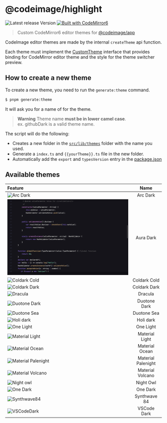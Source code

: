 # @codeimage/highlight

![Latest release Version](https://img.shields.io/badge/dynamic/json?style=for-the-badge&color=success&label=Version&query=version&url=https%3A%2F%2Fraw.githubusercontent.com%2Friccardoperra%2Fcodeimage%2Fmain%2Fpackages%2Fhighlight%2Fpackage.json)
[![Built with CodeMirror6](https://img.shields.io/badge/Built%20with-CodeMirror6-blue?style=for-the-badge)](https://codemirror.net/6/)

> Custom CodeMirror6 editor themes
> for [@codeimage/app](https://github.com/riccardoperra/codeimage/tree/main/apps/codeimage)

CodeImage editor themes are made by the internal `createTheme` api function.

Each theme must implement
the [CustomTheme](./src/lib/core/custom-theme.ts) interface that provides binding for
CodeMirror editor theme and the style for the theme switcher preview.

## How to create a new theme

To create a new theme, you need to run the `generate:theme` command.

```bash
$ pnpm generate:theme
```

It will ask you for a name of for the theme.

> **Warning** Theme name **must be in lower camel case**. \
> ex. githubDark is a valid theme name.

The script will do the following:

- Creates a new folder in the [`src/lib/themes`](./src/lib/themes) folder with the name you used.
- Generate a `index.ts` and `{{yourTheme}}.ts` file in the new folder.
- Automatically add the `export` and `typesVersion` entry in the [package.json](./package.json)

## Available themes

| Feature                                                |        Name        |
| :----------------------------------------------------- | :----------------: |
| ![Arc Dark](./assets/arc-dark.png)                     |      Arc Dark      |
| ![Aura Dark](./assets/aura-dark.png)                   |     Aura Dark      |
| ![Coldark Cold](./assets/coldark-cold.png)             |    Coldark Cold    |
| ![Coldark Dark](./assets/coldark-dark.png)             |    Coldark Dark    |
| ![Dracula](./assets/dracula.png)                       |      Dracula       |
| ![Duotone Dark](./assets/duotone-dark.png)             |    Duotone Dark    |
| ![Duotone Sea](./assets/duotone-sea.png)               |    Duotone Sea     |
| ![Holi dark](./assets/holi-dark.png)                   |     Holi dark      |
| ![One Light](./assets/light.png)                       |     One Light      |
| ![Material Light](./assets/material-light.png)         |   Material Light   |
| ![Material Ocean](./assets/material-ocean.png)         |   Material Ocean   |
| ![Material Palenight](./assets/material-palenight.png) | Material Palenight |
| ![Material Volcano](./assets/material-volcano.png)     |  Material Volcano  |
| ![Night owl](./assets/night-owl.png)                   |     Night Owl      |
| ![One Dark](./assets/one-dark.png)                     |      One Dark      |
| ![Synthwave84](./assets/synthwave84.png)               |    Synthwave 84    |
| ![VSCodeDark](./assets/vscode-dark.png)                |    VSCode Dark     |
